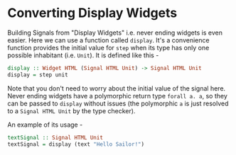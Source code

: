 # Converting Display Widgets

Building Signals from "Display Widgets" i.e. never ending widgets is even easier. Here we can use a function called `display`. It's a convenience function provides the initial value for `step` when its type has only one possible inhabitant (i.e. `Unit`). It is defined like this -

```purescript
display :: Widget HTML (Signal HTML Unit) -> Signal HTML Unit
display = step unit
```

Note that you don't need to worry about the initial value of the signal here. Never ending widgets have a polymorphic return type `forall a. a`, so they can be passed to `display` without issues (the polymorphic `a` is just resolved to a `Signal HTML Unit` by the type checker).

An example of its usage -

```purescript
textSignal :: Signal HTML Unit
textSignal = display (text "Hello Sailor!")
```

